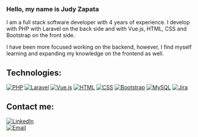 ### Hello, my name is Judy Zapata

I am a full stack software developer with 4 years of experience. I develop with PHP with Laravel on the back side and with Vue.js, HTML, CSS and Bootstrap on the front side.

I have been more focused working on the backend, however, I find myself learning and expanding my knowledge on the frontend as well.


## Technologies:
[![PHP](https://img.shields.io/badge/php-3F50A5?style=for-the-badge&logo=php&logoColor=white)]()
[![Laravel](https://img.shields.io/badge/Laravel-FF2D20?style=for-the-badge&logo=laravel&logoColor=white)]()
[![Vue.js](https://img.shields.io/badge/vue-41B989?style=for-the-badge&logo=vue.js&logoColor=white)]()
[![HTML](https://img.shields.io/badge/HTML-E34F26?style=for-the-badge&logo=html5&logoColor=white)]()
[![CSS](https://img.shields.io/badge/CSS-1572B6?style=for-the-badge&logo=css3&logoColor=white)]()
[![Bootstrap](https://img.shields.io/badge/bootstrap-6A41B9?style=for-the-badge&logo=bootstrap&logoColor=white)]()
[![MySQL](https://img.shields.io/badge/MySQL-4479A1?style=for-the-badge&logo=mysql&logoColor=white)]()
[![Jira](https://img.shields.io/badge/jira-2A71DE?style=for-the-badge&logo=jira&logoColor=white)]()


## Contact me:

[![LinkedIn](https://img.shields.io/badge/LinkedIn-Judy_Zapata-0077B5?style=for-the-badge&logo=linkedin&logoColor=white&labelColor=101010)](https://www.linkedin.com/in/judyzapata)
<br>
[![Email](https://img.shields.io/badge/judyzh94@gmail.com-email_personal-D14836?style=for-the-badge&logo=gmail&logoColor=white&labelColor=101010)](mailto:judyzh94@gmail.com)
